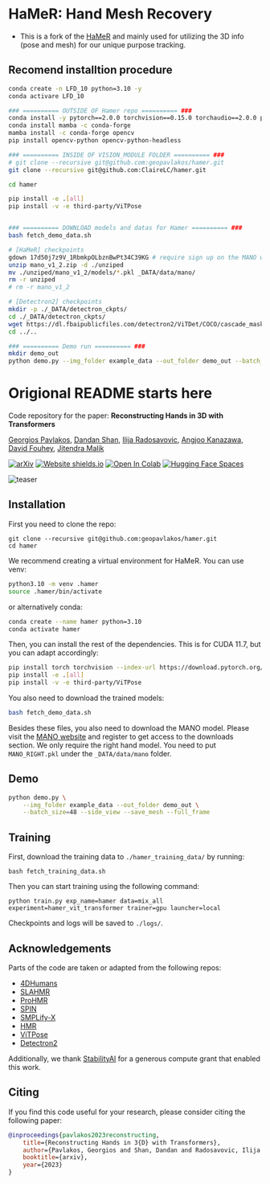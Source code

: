 # HaMeR: Hand Mesh Recovery
* This is a fork of the [HaMeR](https://github.com/geopavlakos/hamer) and mainly used for utilizing the 3D info (pose and mesh) for our unique purpose tracking.

## Recomend installtion procedure
```bash
conda create -n LFD_10 python=3.10 -y
conda activare LFD_10

### ========== OUTSIDE OF Hamer repo ========== ###
conda install -y pytorch==2.0.0 torchvision==0.15.0 torchaudio==2.0.0 pytorch-cuda=11.8 -c pytorch -c nvidia
conda install mamba -c conda-forge
mamba install -c conda-forge opencv
pip install opencv-python opencv-python-headless

### ========== INSIDE OF VISION_MODULE FOLDER ========== ###
# git clone --recursive git@github.com:geopavlakos/hamer.git
git clone --recursive git@github.com:ClaireLC/hamer.git

cd hamer

pip install -e .[all]
pip install -v -e third-party/ViTPose


### ========== DOWNLOAD models and datas for Hamer ========== ###
bash fetch_demo_data.sh

# [HaMeR] checkpoints
gdown 17d50j7z9V_1RbmkpOLbznBwPt34C39KG # require sign up on the MANO webpage
unzip mano_v1_2.zip -d ./unziped
mv ./unziped/mano_v1_2/models/*.pkl _DATA/data/mano/
rm -r unziped
# rm -r mano_v1_2

# [Detectron2] checkpoints
mkdir -p ./_DATA/detectron_ckpts/
cd ./_DATA/detectron_ckpts/
wget https://dl.fbaipublicfiles.com/detectron2/ViTDet/COCO/cascade_mask_rcnn_vitdet_h/f328730692/model_final_f05665.pkl
cd ../..

### ========== Demo run ========== ###
mkdir demo_out
python demo.py --img_folder example_data --out_folder demo_out --batch_size=48 --side_view --save_mesh --full_frame
```





# Origional README starts here
Code repository for the paper:
**Reconstructing Hands in 3D with Transformers**

[Georgios Pavlakos](https://geopavlakos.github.io/), [Dandan Shan](https://ddshan.github.io/), [Ilija Radosavovic](https://people.eecs.berkeley.edu/~ilija/), [Angjoo Kanazawa](https://people.eecs.berkeley.edu/~kanazawa/), [David Fouhey](https://cs.nyu.edu/~fouhey/), [Jitendra Malik](http://people.eecs.berkeley.edu/~malik/)

[![arXiv](https://img.shields.io/badge/arXiv-2305.20091-00ff00.svg)](https://arxiv.org/pdf/2312.05251.pdf)  [![Website shields.io](https://img.shields.io/website-up-down-green-red/http/shields.io.svg)](https://geopavlakos.github.io/hamer/)     [![Open In Colab](https://colab.research.google.com/assets/colab-badge.svg)](https://colab.research.google.com/drive/1rQbQzegFWGVOm1n1d-S6koOWDo7F2ucu?usp=sharing)  [![Hugging Face Spaces](https://img.shields.io/badge/%F0%9F%A4%97%20Hugging%20Face-Spaces-blue)](https://huggingface.co/spaces/geopavlakos/HaMeR)

![teaser](assets/teaser.jpg)

## Installation
First you need to clone the repo:
```
git clone --recursive git@github.com:geopavlakos/hamer.git
cd hamer
```

We recommend creating a virtual environment for HaMeR. You can use venv:
```bash
python3.10 -m venv .hamer
source .hamer/bin/activate
```

or alternatively conda:
```bash
conda create --name hamer python=3.10
conda activate hamer
```

Then, you can install the rest of the dependencies. This is for CUDA 11.7, but you can adapt accordingly:
```bash
pip install torch torchvision --index-url https://download.pytorch.org/whl/cu117
pip install -e .[all]
pip install -v -e third-party/ViTPose
```

You also need to download the trained models:
```bash
bash fetch_demo_data.sh
```

Besides these files, you also need to download the MANO model. Please visit the [MANO website](https://mano.is.tue.mpg.de) and register to get access to the downloads section.  We only require the right hand model. You need to put `MANO_RIGHT.pkl` under the `_DATA/data/mano` folder.

## Demo
```bash
python demo.py \
    --img_folder example_data --out_folder demo_out \
    --batch_size=48 --side_view --save_mesh --full_frame
```

## Training
First, download the training data to `./hamer_training_data/` by running:
```
bash fetch_training_data.sh
```

Then you can start training using the following command:
```
python train.py exp_name=hamer data=mix_all experiment=hamer_vit_transformer trainer=gpu launcher=local
```
Checkpoints and logs will be saved to `./logs/`.

## Acknowledgements
Parts of the code are taken or adapted from the following repos:
- [4DHumans](https://github.com/shubham-goel/4D-Humans)
- [SLAHMR](https://github.com/vye16/slahmr)
- [ProHMR](https://github.com/nkolot/ProHMR)
- [SPIN](https://github.com/nkolot/SPIN)
- [SMPLify-X](https://github.com/vchoutas/smplify-x)
- [HMR](https://github.com/akanazawa/hmr)
- [ViTPose](https://github.com/ViTAE-Transformer/ViTPose)
- [Detectron2](https://github.com/facebookresearch/detectron2)

Additionally, we thank [StabilityAI](https://stability.ai/) for a generous compute grant that enabled this work.

## Citing
If you find this code useful for your research, please consider citing the following paper:

```bibtex
@inproceedings{pavlakos2023reconstructing,
    title={Reconstructing Hands in 3{D} with Transformers},
    author={Pavlakos, Georgios and Shan, Dandan and Radosavovic, Ilija and Kanazawa, Angjoo and Fouhey, David and Malik, Jitendra},
    booktitle={arxiv},
    year={2023}
}
```
